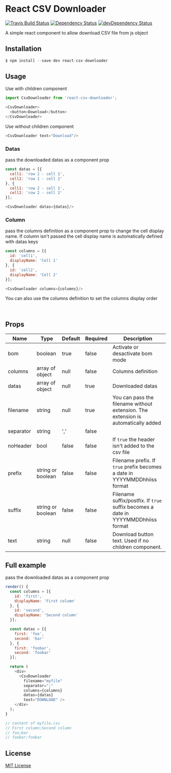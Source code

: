 # React CSV Downloader
[![Travis Build Status][build-badge]][build]
[![Dependency Status][deps-badge]][deps]
[![devDependency Status][dev-deps-badge]][dev-deps]

A simple react component to allow download CSV file from js object

## Installation

```javascript
$ npm install --save-dev react-csv-downloader
```
## Usage
Use with children component

```javascript
import CsvDownloader from 'react-csv-downloader';

<CsvDownloader>
  <button>Download</button>
</CsvDownloader>
```

Use without children component

```javascript
<CsvDownloader text="Download"/>
```
### Datas
pass the downloaded datas as a component prop

```javascript
const datas = [{
  cell1: 'row 1 - cell 1',
  cell2: 'row 1 - cell 2'
}, {
  cell1: 'row 2 - cell 1',
  cell2: 'row 2 - cell 2'
}];

<CsvDownloader datas={datas}/>
```

### Column
pass the columns definition as a component prop to change the cell display name. If column isn't passed the cell display name is automatically defined with datas keys

```javascript
const columns = [{
  id: 'cell1',
  displayName: 'Cell 1'
}, {
  id: 'cell2',
  displayName: 'Cell 2'
}];

<CsvDownloader columns={columns}/>
```

You can also use the columns definition to set the columns display order

&nbsp;
## Props
| Name      	| Type              	| Default 	| Required 	| Description                                                                       	|
|-----------	|-------------------	|---------	|----------	|-----------------------------------------------------------------------------------	|
| bom       	| boolean           	| true    	|   false  	| Activate or desactivate bom mode                                                  	|
| columns   	| array of object   	| null    	|   false  	| Columns definition                                                                	|
| datas     	| array of object   	| null    	|   true   	| Downloaded datas                                                                  	|
| filename  	| string            	| null    	|   true   	| You can pass the filename without extension. The extension is automatically added 	|
| separator 	| string            	| ','     	|   false  	|                                                                                   	|
| noHeader  	| bool              	| false   	|   false  	| If `true` the header isn't added to the csv file                                   	|
| prefix    	| string or boolean 	| false   	|   false  	| Filename prefix. If `true` prefix becomes a date in YYYYMMDDhhiiss format          	|
| suffix    	| string or boolean 	| false   	|   false  	| Filename suffix/postfix. If `true` suffix becomes a date in YYYYMMDDhhiiss format  	|
| text      	| string            	| null    	|   false  	| Download button text. Used if no children component.                              	|

## Full example
pass the downloaded datas as a component prop

```javascript
render() {
  const columns = [{
    id: 'first',
    displayName: 'First column'
  }, {
    id: 'second',
    displayName: 'Second column'
  }];

  const datas = [{
    first: 'foo',
    second: 'bar'
  }, {
    first: 'foobar',
    second: 'foobar'
  }];

  return (
    <div>
      <CsvDownloader
        filename="myfile"
        separator=";"
        columns={columns}
        datas={datas}
        text="DOWNLOAD" />
    </div>
  );
}

// content of myfile.csv
// First column;Second column
// foo;bar
// foobar;foobar
```

## License

[MIT License](http://opensource.org/licenses/MIT)

[build-badge]: https://travis-ci.org/Terminux/react-csv-downloader.svg?branch=master
[build]: https://travis-ci.org/Terminux/react-csv-downloader

[deps-badge]: https://david-dm.org/Terminux/react-csv-downloader.svg
[deps]: https://david-dm.org/Terminux/react-csv-downloader

[dev-deps-badge]: https://david-dm.org/Terminux/react-csv-downloader/dev-status.svg
[dev-deps]: https://david-dm.org/Terminux/react-csv-downloader#info=devDependencies
